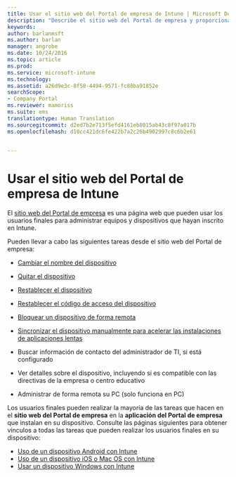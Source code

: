 ```yaml
---
title: Usar el sitio web del Portal de empresa de Intune | Microsoft Docs
description: "Describe el sitio web del Portal de empresa y proporciona vínculos a pasos de tareas que pueden realizar los usuarios finales en el sitio web."
keywords: 
author: barlanmsft
ms.author: barlan
manager: angrobe
ms.date: 10/24/2016
ms.topic: article
ms.prod: 
ms.service: microsoft-intune
ms.technology: 
ms.assetid: a26d9e3c-8f58-4494-9571-fc88ba91852e
searchScope:
- Company Portal
ms.reviewer: mamoriss
ms.suite: ems
translationtype: Human Translation
ms.sourcegitcommit: d2ed7b2e713f5efd4161eb8015ab43c8f97a017b
ms.openlocfilehash: d10cc421dc6fe422b7a2c26b4902997c8c6b2e61


---
```


# <a name="using-the-intune-company-portal-website"></a>Usar el sitio web del Portal de empresa de Intune
El [sitio web del Portal de empresa](http://portal.manage.microsoft.com) es una página web que pueden usar los usuarios finales para administrar equipos y dispositivos que hayan inscrito en Intune.

Pueden llevar a cabo las siguientes tareas desde el sitio web del Portal de empresa:

-   [Cambiar el nombre del dispositivo](rename-your-device-cpwebsite.md)

-   [Quitar el dispositivo](remove-your-device-cpwebsite.md)

-   [Restablecer el dispositivo](reset-your-device-cpwebsite.md)

-   [Restablecer el código de acceso del dispositivo](reset-your-passcode-cpwebsite.md)

-   [Bloquear un dispositivo de forma remota](remote-lock-your-device-cpwebsite.md)

-   [Sincronizar el dispositivo manualmente para acelerar las instalaciones de aplicaciones lentas](sync-your-device-manually-cpwebsite.md)

-   Buscar información de contacto del administrador de TI, si está configurado

-   Ver detalles sobre el dispositivo, incluyendo si es compatible con las directivas de la empresa o centro educativo

-   Administrar de forma remota su PC (solo funciona en PC)

Los usuarios finales pueden realizar la mayoría de las tareas que hacen en el **sitio web del Portal de empresa** en la **aplicación del Portal de empresa** que instalan en su dispositivo. Consulte las páginas siguientes para obtener vínculos a todas las tareas que pueden realizar los usuarios finales en su dispositivo:

- [Uso de un dispositivo Android con Intune](using-your-android-device-with-intune.md)
- [Uso de un dispositivo iOS o Mac OS con Intune](using-your-ios-or-macOS-device-with-intune.md)
- [Usar un dispositivo Windows con Intune](using-your-windows-device-with-intune.md)



<!--HONumber=Jan17_HO1-->


